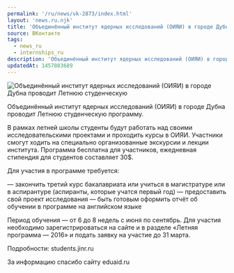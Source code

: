 ```yaml
---
permalink: '/ru/news/vk-2873/index.html'
layout: 'news.ru.njk'
title: 'Объединённый институт ядерных исследований (ОИЯИ) в городе Дубна проводит Летнюю студенческую п'
source: ВКонтакте
tags:
  - news_ru
  - internships_ru
description: 'Объединённый институт ядерных исследований (ОИЯИ) в городе Дубна проводит Летнюю студенческую'
updatedAt: 1457803689
---
```

![Объединённый институт ядерных исследований (ОИЯИ) в городе Дубна проводит Летнюю студенческую](https://sun9-29.userapi.com/impf/c633418/v633418484/1ea19/DOiqHPwkdyY.jpg?size=1133x637&quality=96&proxy=1&sign=69350131c3afa294e19f196b035e8d96&c_uniq_tag=eAbC5FRvAp1QcO4mGUEUqWwZfalwz_rUKE8Aeig5_P8&type=album)

Объединённый институт ядерных исследований (ОИЯИ) в городе Дубна проводит Летнюю студенческую программу.

В рамках летней школы студенты будут работать над своими исследовательскими проектами и проходить курсы в ОИЯИ. Участники смогут ходить на специально организованные экскурсии и лекции института. Программа бесплатна для участников, ежедневная стипендия для студентов составляет 30$.

Для участия в программе требуется:

— закончить третий курс бакалавриата или учиться в магистратуре или в аспирантуре (аспиранты, которые учатся первый год)
— предоставить свой проект исследования
— быть готовым оформить отчёт об обучении в программе на английском языке

Период обучения — от 6 до 8 недель с июня по сентябрь. Для участия необходимо зарегистрироваться на сайте и в разделе «Летняя программа — 2016» и подать заявку на участие до 31 марта.

Подробности: students.jinr.ru

За информацию спасибо сайту eduaid.ru
